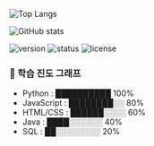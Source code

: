 ![Top Langs](https://github-readme-stats.vercel.app/api/top-langs/?username=gyuya&layout=compact)

![GitHub stats](https://github-readme-stats.vercel.app/api?username=gyuya&show_icons=true)

![version](https://img.shields.io/badge/version-1.0.0-blue.svg)
![status](https://img.shields.io/badge/status-active-brightgreen.svg)
![license](https://img.shields.io/badge/license-MIT-yellow.svg)

### 🧠 학습 진도 그래프

- Python       : ██████████ 100%
- JavaScript   : ████████░░ 80%
- HTML/CSS     : ██████░░░░ 60%
- Java         : ████░░░░░░ 40%
- SQL          : ██░░░░░░░░ 20%
